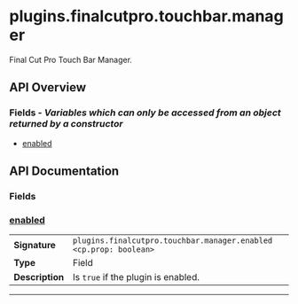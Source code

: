 # plugins.finalcutpro.touchbar.manager

Final Cut Pro Touch Bar Manager.

## API Overview
### **Fields** - _Variables which can only be accessed from an object returned by a constructor_
 * [enabled](#enabled)


## API Documentation

### Fields


### [enabled](#enabled)

|                                             |                                                                                     |
| --------------------------------------------|-------------------------------------------------------------------------------------|
| **Signature**                               | `plugins.finalcutpro.touchbar.manager.enabled <cp.prop: boolean>`                                                                    |
| **Type**                                    | Field                                                                     |
| **Description**                             | Is `true` if the plugin is enabled.                                                                     |

---
